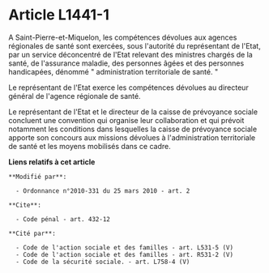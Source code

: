 # Article L1441-1

A Saint-Pierre-et-Miquelon, les compétences dévolues aux agences régionales de santé sont exercées, sous l'autorité du
représentant de l'Etat, par un service déconcentré de l'Etat relevant des ministres chargés de la santé, de l'assurance
maladie, des personnes âgées et des personnes handicapées, dénommé " administration territoriale de santé. " 

Le représentant de l'Etat exerce les compétences dévolues au directeur général de l'agence régionale de santé. 

Le représentant de l'Etat et le directeur de la caisse de prévoyance sociale concluent une convention qui organise leur
collaboration et qui prévoit notamment les conditions dans lesquelles la caisse de prévoyance sociale apporte son concours
aux missions dévolues à l'administration territoriale de santé et les moyens mobilisés dans ce cadre.

**Liens relatifs à cet article**

	**Modifié par**:

	  - Ordonnance n°2010-331 du 25 mars 2010 - art. 2

	**Cite**:

	  - Code pénal - art. 432-12

	**Cité par**:

	  - Code de l'action sociale et des familles - art. L531-5 (V)
	  - Code de l'action sociale et des familles - art. R531-2 (V)
	  - Code de la sécurité sociale. - art. L758-4 (V)
